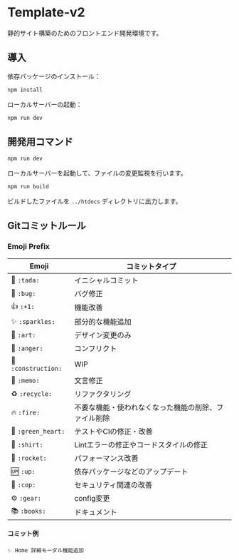 # Template-v2

静的サイト構築のためのフロントエンド開発環境です。

## 導入

依存パッケージのインストール：

```bash
npm install
```

ローカルサーバーの起動：

```bash
npm run dev
```

## 開発用コマンド

```bash
npm run dev
```

ローカルサーバーを起動して、ファイルの変更監視を行います。

```bash
npm run build
```

ビルドしたファイルを `../htdocs` ディレクトリに出力します。

## Gitコミットルール
### Emoji Prefix
|Emoji| コミットタイプ|
|---|---|
|🎉 `:tada:`|イニシャルコミット|
|🐛 `:bug:` |バグ修正|
|👍 `:+1:`|機能改善|
|✨ `:sparkles:` |部分的な機能追加|
|🎨 `:art:`|デザイン変更のみ|
|💢 `:anger:`| コンフリクト|
|🚧 `:construction:`| WIP|
|📝 `:memo:` |文言修正|
|♻️ `:recycle:`|リファクタリング|
|🔥 `:fire: `|不要な機能・使われなくなった機能の削除、ファイル削除|
|💚 `:green_heart:`| テストやCIの修正・改善|
|👕 `:shirt:` | Lintエラーの修正やコードスタイルの修正|
|🚀 `:rocket:` |パフォーマンス改善|
|🆙 `:up:`| 依存パッケージなどのアップデート|
|👮 `:cop:`|セキュリティ関連の改善|
|⚙ `:gear:`| config変更|
|📚  `:books:`| ドキュメント|

#### コミット例
```
✨ Home 詳細モーダル機能追加
```
